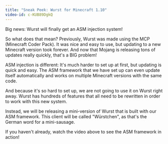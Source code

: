 ```yaml
---
title: "Sneak Peek: Wurst for Minecraft 1.10"
video-id: c-KUB89DgkQ
---
```

Big news: Wurst will finally get an ASM injection system!

So what does that mean? Previously, Wurst was made using the MCP (Minecraft Coder Pack). It was nice and easy to use, but updating to a new Minecraft version took forever. And now that Mojang is releasing tons of updates really quickly, that's a BIG problem!

ASM injection is different: It's much harder to set up at first, but updating is quick and easy. The ASM framework that we have set up can even update itself automatically and works on multiple Minecraft versions with the same code.

<!--read more-->

And because it's so hard to set up, we are not going to use it on Wurst right away. Wurst has hundreds of features that all need to be rewritten in order to work with this new system.

Instead, we will be releasing a mini-version of Wurst that is built with our ASM framework. This client will be called "Würstchen", as that's the German word for a mini-sausage.

If you haven't already, watch the video above to see the ASM framework in action!

